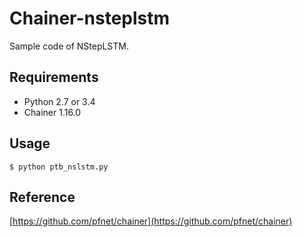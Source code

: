 # Chainer-nsteplstm
Sample code of NStepLSTM.  

## Requirements
- Python 2.7 or 3.4  
- Chainer 1.16.0  

## Usage
```
$ python ptb_nslstm.py
```
## Reference
[https://github.com/pfnet/chainer](https://github.com/pfnet/chainer)
